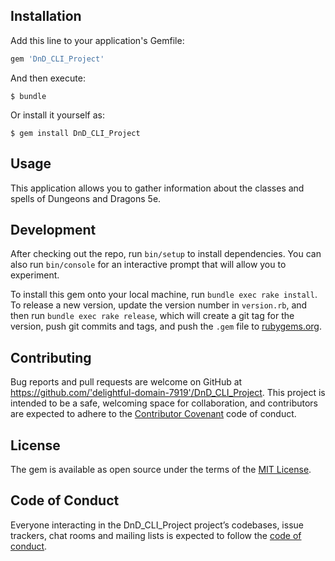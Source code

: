 
## Installation

Add this line to your application's Gemfile:

```ruby
gem 'DnD_CLI_Project'
```

And then execute:

    $ bundle

Or install it yourself as:

    $ gem install DnD_CLI_Project

## Usage

This application allows you to gather information about the classes and spells of Dungeons and Dragons 5e.

## Development

After checking out the repo, run `bin/setup` to install dependencies. You can also run `bin/console` for an interactive prompt that will allow you to experiment.

To install this gem onto your local machine, run `bundle exec rake install`. To release a new version, update the version number in `version.rb`, and then run `bundle exec rake release`, which will create a git tag for the version, push git commits and tags, and push the `.gem` file to [rubygems.org](https://rubygems.org).

## Contributing

Bug reports and pull requests are welcome on GitHub at https://github.com/'delightful-domain-7919'/DnD_CLI_Project. This project is intended to be a safe, welcoming space for collaboration, and contributors are expected to adhere to the [Contributor Covenant](http://contributor-covenant.org) code of conduct.

## License

The gem is available as open source under the terms of the [MIT License](https://opensource.org/licenses/MIT).

## Code of Conduct

Everyone interacting in the DnD_CLI_Project project’s codebases, issue trackers, chat rooms and mailing lists is expected to follow the [code of conduct](https://github.com/'delightful-domain-7919'/DnD_CLI_Project/blob/master/CODE_OF_CONDUCT.md).
